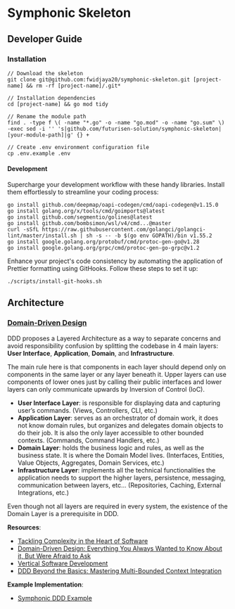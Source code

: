 # Symphonic Skeleton

## Developer Guide

### Installation

```shell
// Download the skeleton
git clone git@github.com:fwidjaya20/symphonic-skeleton.git [project-name] && rm -rf [project-name]/.git*

// Installation dependencies
cd [project-name] && go mod tidy

// Rename the module path
find . -type f \( -name "*.go" -o -name "go.mod" -o -name "go.sum" \) -exec sed -i '' 's|github.com/futurisen-solution/symphonic-skeleton|[your-module-path]|g' {} +

// Create .env environment configuration file
cp .env.example .env
```

#### Development

Supercharge your development workflow with these handy libraries. Install them effortlessly to streamline your coding process:

```shell
go install github.com/deepmap/oapi-codegen/cmd/oapi-codegen@v1.15.0
go install golang.org/x/tools/cmd/goimports@latest
go install github.com/segmentio/golines@latest
go install github.com/bombsimon/wsl/v4/cmd...@master
curl -sSfL https://raw.githubusercontent.com/golangci/golangci-lint/master/install.sh | sh -s -- -b $(go env GOPATH)/bin v1.55.2
go install google.golang.org/protobuf/cmd/protoc-gen-go@v1.28
go install google.golang.org/grpc/cmd/protoc-gen-go-grpc@v1.2
```

Enhance your project's code consistency by automating the application of Prettier formatting using GitHooks. Follow these steps to set it up:

```shell
./scripts/install-git-hooks.sh
```

## Architecture

### [Domain-Driven Design](https://github.com/ZilvinasKucinskas/FRP-EventSourcing/blob/master/sources/xx735.Eric.Evans.Domaindriven.Design.Tackling.Complexity.in.the.Heart.of.Software.pdf)

DDD proposes a Layered Architecture as a way to separate concerns and avoid responsibility confusion by splitting the codebase in 4 main layers: **User Interface**, **Application**, **Domain**, and **Infrastructure**.

The main rule here is that components in each layer should depend only on components in the same layer or any layer beneath it. Upper layers can use components of lower ones just by calling their public interfaces and lower layers can only communicate upwards by Inversion of Control (IoC).

- **User Interface Layer**: is responsible for displaying data and capturing user’s commands. (Views, Controllers, CLI, etc.)
- **Application Layer**: serves as an orchestrator of domain work, it does not know domain rules, but organizes and delegates domain objects to do their job. It is also the only layer accessible to other bounded contexts. (Commands, Command Handlers, etc.)
- **Domain Layer**: holds the business logic and rules, as well as the business state. It is where the Domain Model lives. (Interfaces, Entities, Value Objects, Aggregates, Domain Services, etc.)
- **Infrastructure Layer**: implements all the technical functionalities the application needs to support the higher layers, persistence, messaging, communication between layers, etc... (Repositories, Caching, External Integrations, etc.)

Even though not all layers are required in every system, the existence of the Domain Layer is a prerequisite in DDD.

**Resources**:
- [Tackling Complexity in the Heart of Software](https://github.com/ZilvinasKucinskas/FRP-EventSourcing/blob/master/sources/xx735.Eric.Evans.Domaindriven.Design.Tackling.Complexity.in.the.Heart.of.Software.pdf)
- [Domain-Driven Design: Everything You Always Wanted to Know About it, But Were Afraid to Ask](https://medium.com/ssense-tech/domain-driven-design-everything-you-always-wanted-to-know-about-it-but-were-afraid-to-ask-a85e7b74497a)
- [Vertical Software Development](https://medium.com/ssense-tech/vertical-software-development-495b73f7fcdf)
- [DDD Beyond the Basics: Mastering Multi-Bounded Context Integration](https://medium.com/ssense-tech/ddd-beyond-the-basics-mastering-multi-bounded-context-integration-ca0c7cec6561)

**Example Implementation**:
- [Symphonic DDD Example](https://github.com/fwidjaya20/symphonic-example)